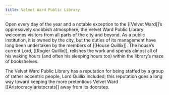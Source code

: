 ```yaml
---
title: Velvet Ward Public Library
---
```


Open every day of the year and a notable exception to the [[Velvet Ward]]’s oppressively snobbish atmosphere, the Velvet Ward Public Library welcomes visitors from all parts of the city and beyond. As a public institution, it is owned by the city, but the duties of its management have long been undertaken by the members of [[House Quillix]]. The house’s current Lord, [[Rogier Quillix]], relishes the work and spends almost all of his waking hours (and often his sleeping hours too) within the library’s maze of bookshelves.

The Velvet Ward Public Library has a reputation for being staffed by a group of rather eccentric people, Lord Quillix included; this reputation goes a long way toward keeping the more pretentious Velvet Ward [[Aristocracy|aristocrats]] away from its doorstep.
